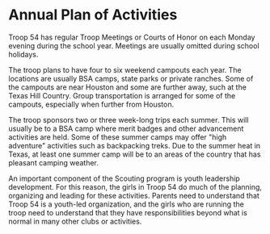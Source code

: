 # Annual Plan of Activities

Troop 54 has regular Troop Meetings or Courts of Honor on each Monday evening during the school year.  Meetings are usually omitted during school holidays.

The troop plans to have four to six weekend campouts each year.  The locations are usually BSA camps, state parks or private ranches.  Some of the campouts are near Houston and some are further away, such at the Texas Hill Country.  Group transportation is arranged for some of the campouts, especially when further from Houston.

The troop sponsors two or three week-long trips each summer.  This will usually be to a BSA camp where merit badges and other advancement activities are held.  Some of these summer camps may offer "high adventure" activities such as backpacking treks.  Due to the summer heat in Texas, at least one summer camp will be to an areas of the country that has pleasant camping weather.

An important component of the Scouting program is youth leadership development.  For this reason, the girls in Troop 54 do much of the planning, organizing and leading for these activities.  Parents need to understand that Troop 54 is a youth-led organization, and the girls who are running the troop need to understand that they have responsibilities beyond what is normal in many other clubs or activities.